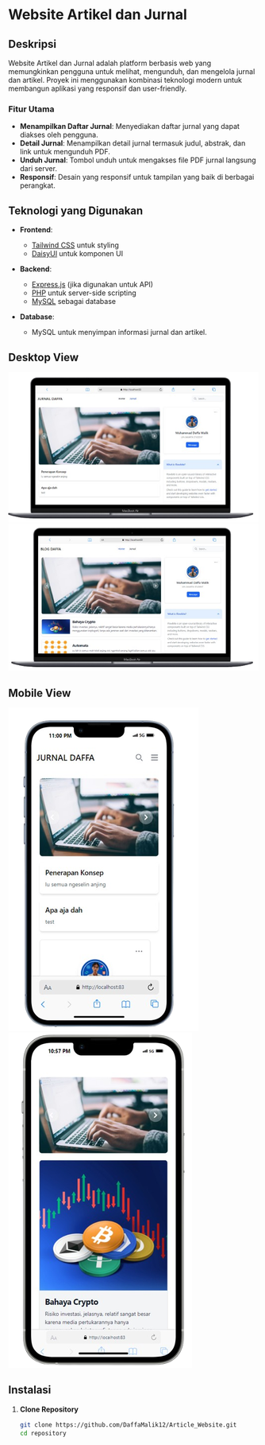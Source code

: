 # Website Artikel dan Jurnal

## Deskripsi

Website Artikel dan Jurnal adalah platform berbasis web yang memungkinkan pengguna untuk melihat, mengunduh, dan mengelola jurnal dan artikel. Proyek ini menggunakan kombinasi teknologi modern untuk membangun aplikasi yang responsif dan user-friendly.

### Fitur Utama

- **Menampilkan Daftar Jurnal**: Menyediakan daftar jurnal yang dapat diakses oleh pengguna.
- **Detail Jurnal**: Menampilkan detail jurnal termasuk judul, abstrak, dan link untuk mengunduh PDF.
- **Unduh Jurnal**: Tombol unduh untuk mengakses file PDF jurnal langsung dari server.
- **Responsif**: Desain yang responsif untuk tampilan yang baik di berbagai perangkat.

## Teknologi yang Digunakan

- **Frontend**:

  - [Tailwind CSS](https://tailwindcss.com/) untuk styling
  - [DaisyUI](https://daisyui.com/) untuk komponen UI

- **Backend**:

  - [Express.js](https://expressjs.com/) (jika digunakan untuk API)
  - [PHP](https://www.php.net/) untuk server-side scripting
  - [MySQL](https://www.mysql.com/) sebagai database

- **Database**:
  - MySQL untuk menyimpan informasi jurnal dan artikel.

## Desktop View

![Gambar Desktop](Frontend/assets/dekstop%201.png)
![Gambar Desktop 2](Frontend/assets/dekstop%202.png)

## Mobile View

![Gambar Mobile](Frontend/assets/mobile%201.png)
![Gambar Mobile 2](Frontend/assets/mobile%202.png)

## Instalasi

1. **Clone Repository**

   ```bash
   git clone https://github.com/DaffaMalik12/Article_Website.git
   cd repository


   ```
